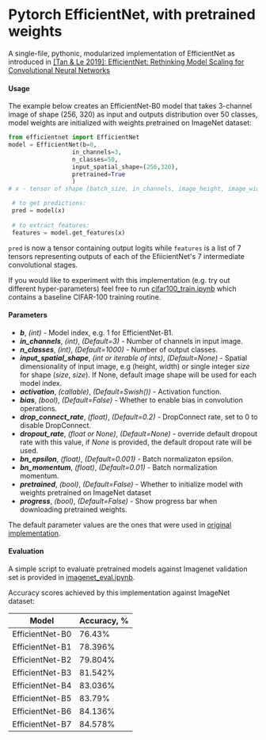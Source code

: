 # Pytorch EfficientNet, with pretrained weights

A single-file, pythonic, modularized implementation of EfficientNet 
as introduced in
[\[Tan & Le 2019\]: EfficientNet: Rethinking Model Scaling
for Convolutional Neural Networks](https://arxiv.org/abs/1905.11946)

#### Usage
The example below creates an EfficientNet-B0
model that takes 3-channel image of shape (256, 320) as input and
outputs distribution over 50 classes, model weights are initialized
with weights pretrained on ImageNet dataset:
```python
from efficientnet import EfficientNet
model = EfficientNet(b=0,
                  in_channels=3,
                  n_classes=50,
                  input_spatial_shape=(256,320),
                  pretrained=True
                  )
# x - tensor of shape [batch_size, in_channels, image_height, image_width]

 # to get predictions:
 pred = model(x) 
 
 # to extract features:
 features = model.get_features(x)
 ```
```pred``` is now a tensor containing output logits while 
```features``` is a list of 7 tensors representing outputs
of each of the EfiicientNet's 7 intermediate convolutional stages.

If you would like to experiment with this implementation
(e.g. try out different hyper-parameters) feel free to 
run [cifar100_train.ipynb](cifar100_train.ipynb) which contains a 
baseline CIFAR-100 training routine.

 
#### Parameters
 
* ***b***, *(int)* - Model index, e.g. 1 for EfficientNet-B1.
* ***in_channels***, *(int)*, *(Default=3)* - Number of channels in input image.
* ***n_classes***, *(int)*, *(Default=1000)* - Number of 
output classes.
* ***input_spatial_shape***, *(int or iterable of ints)*, 
*(Default=None)* - Spatial dimensionality of input image, e.g
 (height, width) or single integer *size* for shape (*size*, *size*). 
If None, default image shape will be used for each model index. 
* ***activation***, *(callable)*, 
*(Default=Swish())* - Activation function.
* ***bias***, *(bool)*, 
*(Default=False)* - Whether to enable bias in convolution operations.
* ***drop_connect_rate***, *(float)*, 
*(Default=0.2)* - DropConnect rate, set to 0 to disable DropConnect.
* ***dropout_rate***, *(float or None)*, 
*(Default=None)* - override default dropout rate with this value,
if *None* is provided, the default dropout rate will be used.
* ***bn_epsilon***, *(float)*, 
*(Default=0.001)* - Batch normalizaton epsilon.
* ***bn_momentum***, *(float)*, 
*(Default=0.01)* - Batch normalization momentum.
* ***pretrained***, *(bool)*, 
*(Default=False)* - Whether to initialize model with weights 
pretrained on ImageNet dataset
* ***progress***, *(bool)*, 
*(Default=False)* - Show progress bar when downloading 
pretrained weights.

The default parameter values are the ones that were used in 
[original implementation](https://github.com/tensorflow/tpu/tree/master/models/official/efficientnet).

#### Evaluation
A simple script to evaluate pretrained models against Imagenet 
validation set is provided in [imagenet_eval.ipynb](imagenet_eval.ipynb).

Accuracy scores achieved by this implementation against ImageNet
dataset:

| Model | Accuracy, % |
| --- | --- |
| EfficientNet-B0 | 76.43% |
| EfficientNet-B1 | 78.396% |
| EfficientNet-B2 | 79.804% |
| EfficientNet-B3 | 81.542% |
| EfficientNet-B4 | 83.036% |
| EfficientNet-B5 | 83.79% |
| EfficientNet-B6 | 84.136% |
| EfficientNet-B7 | 84.578% |
